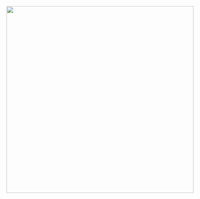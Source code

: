 <div align="center">
  <img src="https://github.com/unkn-source/Wandering_Bubble/assets/165537535/674efc5f-e5af-427c-a6a3-cd152c67afec" width="500"/>
</div>
